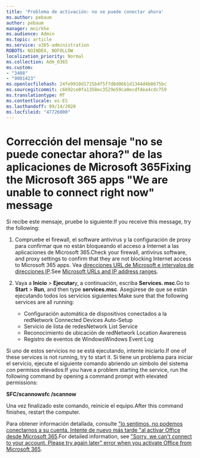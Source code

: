 ```yaml
---
title: 'Problema de activación: no se puede conectar ahora'
ms.author: pebaum
author: pebaum
manager: mnirkhe
ms.audience: Admin
ms.topic: article
ms.service: o365-administration
ROBOTS: NOINDEX, NOFOLLOW
localization_priority: Normal
ms.collection: Adm_O365
ms.custom:
- "3408"
- "9001423"
ms.openlocfilehash: 24fe9910d1715b4f5f7d8d06b1d1344d4b8675bc
ms.sourcegitcommit: c6692ce0fa1358ec3529e59ca0ecdfdea4cdc759
ms.translationtype: MT
ms.contentlocale: es-ES
ms.lasthandoff: 09/14/2020
ms.locfileid: "47726000"
---
```

# <a name="fixing-the-microsoft-365-apps-we-are-unable-to-connect-right-now-message"></a><span data-ttu-id="00e68-102">Corrección del mensaje "no se puede conectar ahora?" de las aplicaciones de Microsoft 365</span><span class="sxs-lookup"><span data-stu-id="00e68-102">Fixing the Microsoft 365 apps "We are unable to connect right now" message</span></span>

<span data-ttu-id="00e68-103">Si recibe este mensaje, pruebe lo siguiente:</span><span class="sxs-lookup"><span data-stu-id="00e68-103">If you receive this message, try the following:</span></span>

1. <span data-ttu-id="00e68-104">Compruebe el firewall, el software antivirus y la configuración de proxy para confirmar que no están bloqueando el acceso a Internet a las aplicaciones de Microsoft 365.</span><span class="sxs-lookup"><span data-stu-id="00e68-104">Check your firewall, antivirus software, and proxy settings to confirm that they are not blocking Internet access to Microsoft 365 apps.</span></span> <span data-ttu-id="00e68-105">Vea [direcciones URL de Microsoft e intervalos de direcciones IP](https://docs.microsoft.com/office365/enterprise/urls-and-ip-address-ranges).</span><span class="sxs-lookup"><span data-stu-id="00e68-105">See [Microsoft URLs and IP address ranges](https://docs.microsoft.com/office365/enterprise/urls-and-ip-address-ranges).</span></span>

2. <span data-ttu-id="00e68-106">Vaya a **Inicio**  >  **Ejecutar**y, a continuación, escriba **Services. msc**.</span><span class="sxs-lookup"><span data-stu-id="00e68-106">Go to **Start** > **Run**, and then type **services.msc**.</span></span> <span data-ttu-id="00e68-107">Asegúrese de que se están ejecutando todos los servicios siguientes:</span><span class="sxs-lookup"><span data-stu-id="00e68-107">Make sure that the following services are all running:</span></span>
    - <span data-ttu-id="00e68-108">Configuración automática de dispositivos conectados a la red</span><span class="sxs-lookup"><span data-stu-id="00e68-108">Network Connected Devices Auto-Setup</span></span>
    - <span data-ttu-id="00e68-109">Servicio de lista de redes</span><span class="sxs-lookup"><span data-stu-id="00e68-109">Network List Service</span></span>
    - <span data-ttu-id="00e68-110">Reconocimiento de ubicación de red</span><span class="sxs-lookup"><span data-stu-id="00e68-110">Network Location Awareness</span></span>
    - <span data-ttu-id="00e68-111">Registro de eventos de Windows</span><span class="sxs-lookup"><span data-stu-id="00e68-111">Windows Event Log</span></span>

<span data-ttu-id="00e68-112">Si uno de estos servicios no se está ejecutando, intente iniciarlo.</span><span class="sxs-lookup"><span data-stu-id="00e68-112">If one of these services is not running, try to start it.</span></span> <span data-ttu-id="00e68-113">Si tiene un problema para iniciar el servicio, ejecute el siguiente comando abriendo un símbolo del sistema con permisos elevados:</span><span class="sxs-lookup"><span data-stu-id="00e68-113">If you have a problem starting the service, run the following command by opening a command prompt with elevated permissions:</span></span>

<span data-ttu-id="00e68-114">**SFC/scannow**</span><span class="sxs-lookup"><span data-stu-id="00e68-114">**sfc /scannow**</span></span>

<span data-ttu-id="00e68-115">Una vez finalizado este comando, reinicie el equipo.</span><span class="sxs-lookup"><span data-stu-id="00e68-115">After this command finishes, restart the computer.</span></span>

<span data-ttu-id="00e68-116">Para obtener información detallada, consulte ["lo sentimos, no podemos conectarnos a su cuenta. Intente de nuevo más tarde "al activar Office desde Microsoft 365](https://docs.microsoft.com/office/troubleshoot/activation-installation/issue-when-activate-office-from-office-365).</span><span class="sxs-lookup"><span data-stu-id="00e68-116">For detailed information, see ["Sorry, we can't connect to your account. Please try again later" error when you activate Office from Microsoft 365](https://docs.microsoft.com/office/troubleshoot/activation-installation/issue-when-activate-office-from-office-365).</span></span>